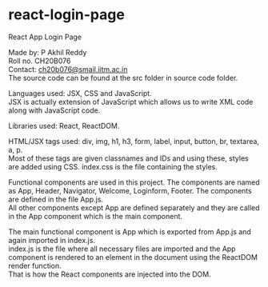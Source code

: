 # react-login-page

React App Login Page  

Made by: P Akhil Reddy  
Roll no. CH20B076  
Contact: ch20b076@smail.iitm.ac.in  
The source code can be found at the src folder in source code folder.  

Languages used: JSX, CSS and JavaScript.  
JSX is actually extension of JavaScript which allows us to write XML code along with JavaScript code.  

Libraries used: React, ReactDOM.  

HTML/JSX tags used: div, img, h1, h3, form, label, input, button, br, textarea, a, p.  
Most of these tags are given classnames and IDs and using these, styles are added using CSS. index.css is the file containing the styles.  

Functional components are used in this project. The components are named as App, Header, Navigator, Welcome, Loginform, Footer. The components are defined in the file App.js.  
All other components except App are defined separately and they are called in the App component which is the main component.  

The main functional component is App which is exported from App.js and again imported in index.js.  
index.js is the file where all necessary files are imported and the App component is rendered to an element in the document using the ReactDOM render function.  
That is how the React components are injected into the DOM.  
